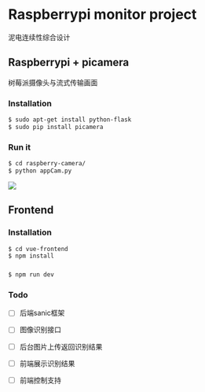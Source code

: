 # Raspberrypi monitor project

泥电连续性综合设计




## Raspberrypi + picamera
树莓派摄像头与流式传输画面

### Installation

```bash
$ sudo apt-get install python-flask
$ sudo pip install picamera
```

### Run it

```bash
$ cd raspberry-camera/
$ python appCam.py
```

![](image.png)

## Frontend 


### Installation
```bash
$ cd vue-frontend
$ npm install
```
###
```bash
$ npm run dev
```

### Todo
- [ ] 后端sanic框架  
- [ ] 图像识别接口  
- [ ] 后台图片上传返回识别结果  
- [ ] 前端展示识别结果
- [ ] 前端控制支持

